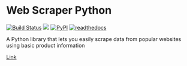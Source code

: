 # Web Scraper Python

[![Build Status](https://github.com/keirkeenan/web-scraper-python-library/actions/workflows/build.yml/badge.svg)](https://github.com/keirkeenan/web-scraper-python-library/actions/workflows/build.yml)
[![](https://img.shields.io/badge/license-MIT-green)](https://opensource.org/license/mit-0/)
[![PyPI](https://img.shields.io/pypi/v/web-scraper-python-library)](https://pypi.org/project/web-scraper-python-library/)
[![readthedocs](https://img.shields.io/readthedocs/pro-football-reference-web-scraper)](https://web-scraper-python-library.readthedocs.io//en/latest/)

A Python library that lets you easily scrape data from popular websites using basic product information

[Link](https://github.com/keirkeenan/web-scraper-python-library)
